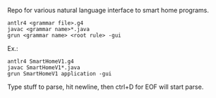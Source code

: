 Repo for various natural language interface to smart home programs.

```
antlr4 <grammar file>.g4
javac <grammar name>*.java
grun <grammar name> <root rule> -gui
```

Ex.:

```
antlr4 SmartHomeV1.g4
javac SmartHomeV1*.java
grun SmartHomeV1 application -gui
```

Type stuff to parse, hit newline, then ctrl+D for EOF will start parse.